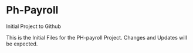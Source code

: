 Ph-Payroll
==========

Initial Project to Github

This is the Initial Files for the PH-payroll Project. Changes and Updates will be expected.
